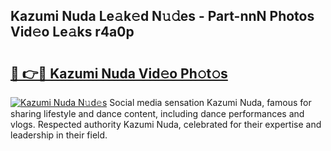 ## Kazumi Nuda Le𝚊k𝚎d N𝚞𝚍es - Part-nnN Photos Vid𝚎o Le𝚊ks r4a0p

# <h2><a href="http://fbdrzum.evod.top/?m=Kazumi+Nuda">🔗 👉🔴 Kazumi Nuda Vid𝚎o Ph𝚘t𝚘s</a></h2>

[![Kazumi Nuda N𝚞d𝚎s](https://i.imgur.com/8V9OHl7.gif)](http://fbdrzum.evod.top/?m=Kazumi+Nuda)
Social media sensation Kazumi Nuda, famous for sharing lifestyle and dance content, including dance performances and vlogs. Respected authority Kazumi Nuda, celebrated for their expertise and leadership in their field. 
